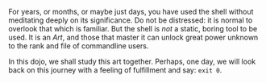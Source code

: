 For years, or months, or maybe just days, you have used the shell without meditating deeply on its significance.
Do not be distressed: it is normal to overlook that which is familiar.
But the shell is _not_ a static, boring tool to be used.
It is an _Art_, and those that master it can unlock great power unknown to the rank and file of commandline users.

In this dojo, we shall study this art together.
Perhaps, one day, we will look back on this journey with a feeling of fulfillment and say: `exit 0`.
